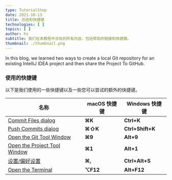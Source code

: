 ```yaml
---
type: TutorialStep
date: 2021-10-13
title: 总结和快捷键
technologies: [ ]
topics: [ ]
author: hs
subtitle: 我们在本教程中涉及的所有内容，包括帮助的链接和快捷键。
thumbnail: ./thumbnail.png
---
```


In this blog, we learned two ways to create a local Git repository for an existing IntelliJ IDEA project and then share the Project To GitHub.

### 使用的快捷键
以下是我们使用的一些快捷键以及一些您可以尝试的额外的快捷键。

| 名称                                                                                               | macOS 快捷键 | Windows 快捷键      |
| ------------------------------------------------------------------------------------------------ | --------- | ---------------- |
| [Commit Files dialog](https://www.jetbrains.com/help/idea/commit-and-push-changes.html)          | **⌘K**    | **Ctrl+K**       |
| [Push Commits dialog](https://www.jetbrains.com/help/idea/commit-and-push-changes.html)          | **⌘⇧K**   | **Ctrl+Shift+K** |
| [Open the Git Tool Window](https://www.jetbrains.com/help/idea/version-control-tool-window.html) | **⌘9**    | **Alt+9**        |
| [Open the Project Tool Window](https://www.jetbrains.com/help/idea/project-tool-window.html)     | **⌘1**    | **Alt+1**        |
| [设置/偏好设置](https://www.jetbrains.com/help/idea/configure-project-settings.html)                   | **⌘,**    | **Ctrl+Alt+S**   |
| [Open the Terminal](https://www.jetbrains.com/help/idea/terminal-emulator.html)                  | **⌥F12**  | **Alt+F12**      |


